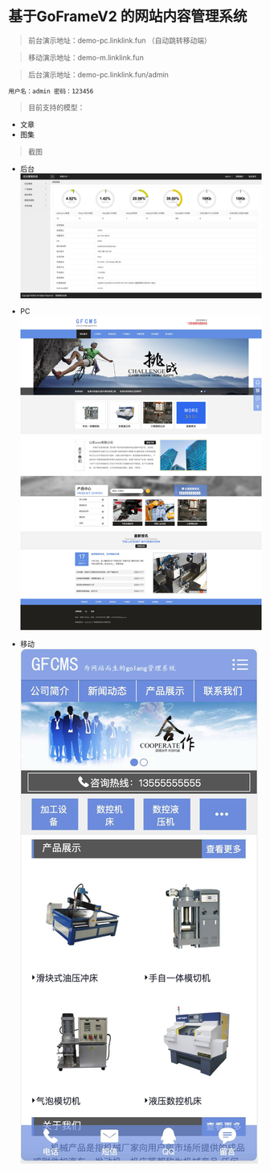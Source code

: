 # 基于GoFrameV2 的网站内容管理系统
> 前台演示地址：demo-pc.linklink.fun （自动跳转移动端）

> 移动演示地址：demo-m.linklink.fun

> 后台演示地址：demo-pc.linklink.fun/admin

``
用户名：admin
密码：123456
``

> 目前支持的模型：
 - 文章
 - 图集

> 截图
- 后台
![image](./README/backend.jpg)
- PC
![image](./README/pc.jpg)

- 移动
![image](./README/mobile.jpg)
